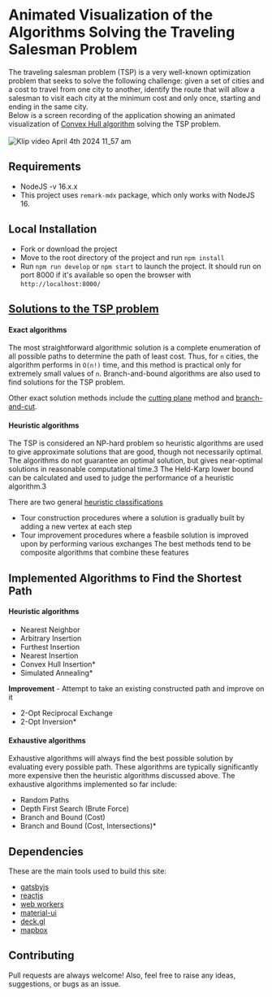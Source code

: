 # Animated Visualization of the Algorithms Solving the Traveling Salesman Problem

The traveling salesman problem (TSP) is a very well-known optimization problem that seeks to solve the following challenge: given a set of cities and a cost to travel from one city to another, identify the route that will allow a salesman to visit each city at the minimum cost and only once, starting and ending in the same city. <br />
Below is a screen recording of the application showing an animated visualization of [Convex Hull algorithm](https://en.wikipedia.org/wiki/Convex_hull_algorithms) solving the TSP problem.
<br /> <br />
![Klip video April 4th 2024 11_57 am](https://github.com/constant17/tsp_algo_visualization/assets/29698810/459052f3-1038-49a7-811a-2808073bdab0)


## Requirements
- NodeJS -v 16.x.x
- This project uses `remark-mdx` package, which only works with NodeJS 16.

##  Local Installation

- Fork or download the project
- Move to the root directory of the project and run `npm install`
- Run `npm run develop` or `npm start` to launch the project. It should run on port 8000 if it's available so open the browser with `http://localhost:8000/`


## [Solutions to the TSP problem](https://optimization.cbe.cornell.edu/index.php?title=Traveling_salesman_problem)

#### Exact algorithms
The most straightforward algorithmic solution is a complete enumeration of all possible paths to determine the path of least cost. Thus, for `n` cities, the algorithm performs in
`O(n!)` time, and this method is practical only for extremely small values of `n`.
Branch-and-bound algorithms are also used to find solutions for the TSP problem. 

Other exact solution methods include the [cutting plane](https://en.wikipedia.org/wiki/Cutting-plane_method) method and [branch-and-cut](https://en.wikipedia.org/wiki/Branch_and_cut).

#### Heuristic algorithms
The TSP is considered an NP-hard problem so heuristic algorithms are used to give approximate solutions that are good, though not necessarily optimal. The algorithms do not guarantee an optimal solution, but gives near-optimal solutions in reasonable computational time.3 The Held-Karp lower bound can be calculated and used to judge the performance of a heuristic algorithm.3

There are two general [heuristic classifications](http://i.stanford.edu/pub/cstr/reports/cs/tr/85/1066/CS-TR-85-1066.pdf)

* Tour construction procedures where a solution is gradually built by adding a new vertex at each step
* Tour improvement procedures where a feasbile solution is improved upon by performing various exchanges
The best methods tend to be composite algorithms that combine these features

## Implemented Algorithms  to Find the Shortest Path
#### Heuristic algorithms

- Nearest Neighbor
- Arbitrary Insertion
- Furthest Insertion
- Nearest Insertion
- Convex Hull Insertion\*
- Simulated Annealing\*

**Improvement** - Attempt to take an existing constructed path and improve on it

- 2-Opt Reciprocal Exchange
- 2-Opt Inversion\*

#### Exhaustive algorithms

Exhaustive algorithms will always find the best possible solution by evaluating every possible path. These algorithms are typically significantly more expensive then the heuristic algorithms discussed above. The exhaustive algorithms implemented so far include:

- Random Paths
- Depth First Search (Brute Force)
- Branch and Bound (Cost)
- Branch and Bound (Cost, Intersections)\*

## Dependencies

These are the main tools used to build this site:

- [gatsbyjs](https://www.gatsbyjs.org)
- [reactjs](https://reactjs.org)
- [web workers](https://developer.mozilla.org/en-US/docs/Web/API/Web_Workers_API)
- [material-ui](https://material-ui.com/)
- [deck.gl](https://deck.gl/#/)
- [mapbox](https://www.mapbox.com/)

## Contributing

Pull requests are always welcome! Also, feel free to raise any ideas, suggestions, or bugs as an issue.
